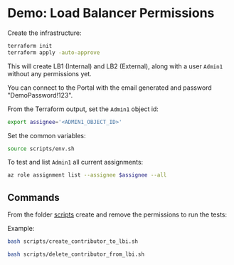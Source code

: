 # Demo: Load Balancer Permissions

Create the infrastructure: 

```bash
terraform init
terraform apply -auto-approve
```
This will create LB1 (Internal) and LB2 (External), along with a user `Admin1` without any permissions yet.

You can connect to the Portal with the email generated and password "DemoPassword!123".

From the Terraform output, set the `Admin1` object id: 

```bash
export assignee='<ADMIN1_OBJECT_ID>'
```

Set the common variables:

```bash
source scripts/env.sh
```

To test and list `Admin1` all current assignments:

```bash
az role assignment list --assignee $assignee --all
```

## Commands

From the folder [scripts](scripts) create and remove the permissions to run the tests:

Example:

```bash
bash scripts/create_contributor_to_lbi.sh

bash scripts/delete_contributor_from_lbi.sh
```